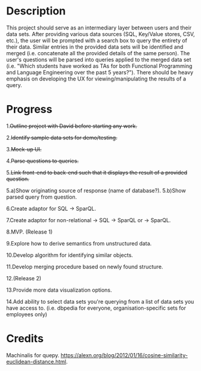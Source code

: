 # Description

This project should serve as an intermediary layer between users and their data sets.
After providing various data sources (SQL, Key/Value stores, CSV, etc.), the user will be prompted with a search box to query the entirety of their data. Similar entries in the provided data sets will be identified and merged (i.e. concatenate all the provided details of the same person). The user's questions will be parsed into queries applied to the merged data set (i.e. "Which students have worked as TAs for both Functional Programming and Language Engineering over the past 5 years?"). There should be heavy emphasis on developing the UX for viewing/manipulating the results of a query.

# Progress

1.~~Outline project with David before starting any work.~~

2.~~Identify sample data sets for demo/testing.~~

3.~~Mock-up UI.~~

4.~~Parse questions to queries.~~

5.~~Link front-end to back-end such that it displays the result of a provided question.~~

5.a)Show originating source of response (name of database?).
5.b)Show parsed query from question.

6.Create adaptor for SQL -> SparQL.

7.Create adaptor for non-relational -> SQL -> SparQL or -> SparQL.

8.MVP. (Release 1)

9.Explore how to derive semantics from unstructured data.

10.Develop algorithm for identifying similar objects.

11.Develop merging procedure based on newly found structure.

12.(Release 2)

13.Provide more data visualization options.

14.Add ability to select data sets you're querying from a list of data sets you have access to. (i.e. dbpedia for everyone, organisation-specific sets for employees only)




# Credits

Machinalis for quepy.
https://alexn.org/blog/2012/01/16/cosine-similarity-euclidean-distance.html.
